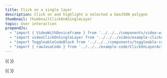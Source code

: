 ```yaml
---
title: Click on a single layer
description: Click on and highlight a selected a GeoJSON polygon
thumbnail: thumbnailClickOnASingleLayer
topic: User interaction
prependJs:
  - "import { VideoWithDeviceFrame } from '../../../components/video-with-device-frame'"
  - "import videoClickOnSingleLayer from '../../../video/example-clickonsinglelayer.mp4'"
  - "import ToggleableCodeBlock from '../../../components/toggleable-code-block'"
  - "import { rawJavaCode } from '../../../example-code/ClickOnLayerActivity.js'"
---
```


{{
  <VideoWithDeviceFrame 
    videoFile={videoClickOnSingleLayer}
    rotation="vertical"
    device="pixel-2"
  />
}}

<!-- Any notes about this example would go here.  -->

{{
  <ToggleableCodeBlock 
    java={rawJavaCode}
  />
}}

